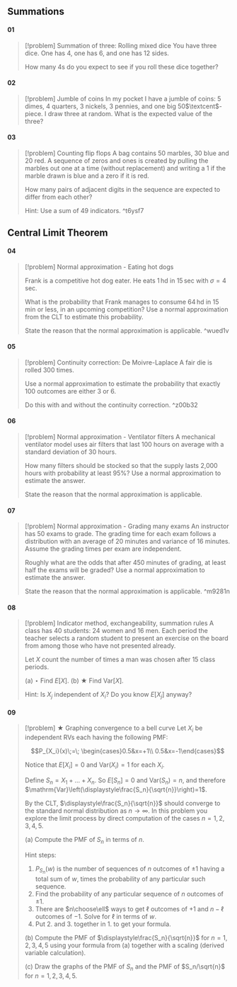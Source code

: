 ## Summations
#### 01
> [!problem] Summation of three: Rolling mixed dice
> You have three dice. One has 4, one has 6, and one has 12 sides.
> 
> How many 4s do you expect to see if you roll these dice together?
#### 02
> [!problem] Jumble of coins
> In my pocket I have a jumble of coins: 5 dimes, 4 quarters, 3 nickels, 3 pennies, and one big 50$\textcent$-piece. I draw three at random. What is the expected value of the three?
#### 03
> [!problem] Counting flip flops
> A bag contains 50 marbles, 30 blue and 20 red. A sequence of zeros and ones is created by pulling the marbles out one at a time (without replacement) and writing a 1 if the marble drawn is blue and a zero if it is red.
> 
> How many pairs of adjacent digits in the sequence are expected to differ from each other?
> 
> Hint: Use a sum of 49 indicators. ^t6ysf7

## Central Limit Theorem
#### 04
> [!problem] Normal approximation - Eating hot dogs
> 
> Frank is a competitive hot dog eater. He eats $1\,\mathrm{hd}$ in $15\,\mathrm{sec}$ with $\sigma=4\,\mathrm{sec}$.
> 
> What is the probability that Frank manages to consume $64\,\mathrm{hd}$ in $15\,\mathrm{min}$ or less, in an upcoming competition? Use a normal approximation from the CLT to estimate this probability.
> 
> State the reason that the normal approximation is applicable. ^wued1v
#### 05
> [!problem] Continuity correction: De Moivre-Laplace
> A fair die is rolled 300 times.
> 
> Use a normal approximation to estimate the probability that exactly 100 outcomes are either 3 or 6.
> 
> Do this with and without the continuity correction. ^z00b32
#### 06
> [!problem] Normal approximation - Ventilator filters
> A mechanical ventilator model uses air filters that last 100 hours on average with a standard deviation of 30 hours.
> 
> How many filters should be stocked so that the supply lasts 2,000 hours with probability at least 95%? Use a normal approximation to estimate the answer.
> 
> State the reason that the normal approximation is applicable.
#### 07
> [!problem] Normal approximation - Grading many exams
> An instructor has 50 exams to grade. The grading time for each exam follows a distribution with an average of 20 minutes and variance of 16 minutes. Assume the grading times per exam are independent.
> 
> Roughly what are the odds that after 450 minutes of grading, at least half the exams will be graded? Use a normal approximation to estimate the answer.
> 
> State the reason that the normal approximation is applicable. ^m9281n
#### 08
> [!problem] Indicator method, exchangeability, summation rules
> A class has 40 students: 24 women and 16 men. Each period the teacher selects a random student to present an exercise on the board from among those who have not presented already.
> 
> Let $X$ count the number of times a man was chosen after 15 class periods.
> 
> (a) $\star$ Find $E[X]$.
> (b) $\bigstar$ Find $\mathrm{Var}[X]$.
> 
> Hint: Is $X_j$ independent of $X_i$? Do you know $E[X_j]$ anyway?
#### 09
> [!problem] $\bigstar$ Graphing convergence to a bell curve
> Let $X_i$ be independent RVs each having the following PMF: 
> 
> $$P_{X_i}(x)\;=\; \begin{cases}0.5&x=+1\\ 0.5&x=-1\end{cases}$$
> 
> Notice that $E[X_i]=0$ and $\mathrm{Var}(X_i)=1$ for each $X_i$.
> 
> Define $S_n=X_1+\dots+X_n$. So $E[S_n]=0$ and $\mathrm{Var}(S_n)=n$, and therefore $\mathrm{Var}\left(\displaystyle\frac{S_n}{\sqrt{n}}\right)=1$.
> 
> By the CLT, $\displaystyle\frac{S_n}{\sqrt{n}}$ should converge to the standard normal distribution as $n\to\infty$. In this problem you explore the limit process by direct computation of the cases $n=1,\,2,\,3,\,4,\,5$.
> 
> (a) Compute the PMF of $S_n$ in terms of $n$.
> 
> Hint steps:
> 1. $P_{S_n}(w)$ is the number of sequences of $n$ outcomes of $\pm 1$ having a total sum of $w$, times the probability of any particular such sequence.
> 2. Find the probability of any particular sequence of $n$ outcomes of $\pm 1$.
> 3. There are $n\choose\ell$ ways to get $\ell$ outcomes of $+1$ and $n-\ell$ outcomes of $-1$. Solve for $\ell$ in terms of $w$.
> 4. Put 2. and 3. together in 1. to get your formula.
> 
> (b) Compute the PMF of $\displaystyle\frac{S_n}{\sqrt{n}}$ for $n=1,\,2,\,3,\,4,\,5$ using your formula from (a) together with a scaling (derived variable calculation).
> 
> (c) Draw the graphs of the PMF of $S_n$ and the PMF of $S_n/\sqrt{n}$ for $n=1,\,2,\,3,\,4,\,5$.

